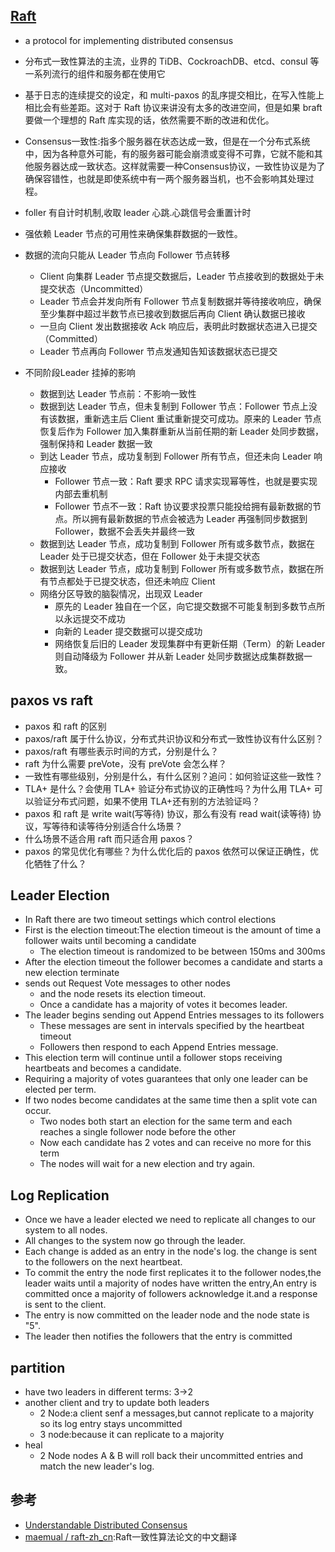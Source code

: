 ## [Raft](https://raft.github.io/raft.pdf)

* a protocol for implementing distributed consensus
* 分布式一致性算法的主流，业界的 TiDB、CockroachDB、etcd、consul 等一系列流行的组件和服务都在使用它
* 基于日志的连续提交的设定，和 multi-paxos 的乱序提交相比，在写入性能上相比会有些差距。这对于 Raft 协议来讲没有太多的改进空间，但是如果 braft 要做一个理想的 Raft 库实现的话，依然需要不断的改进和优化。
* Consensus一致性:指多个服务器在状态达成一致，但是在一个分布式系统中，因为各种意外可能，有的服务器可能会崩溃或变得不可靠，它就不能和其他服务器达成一致状态。这样就需要一种Consensus协议，一致性协议是为了确保容错性，也就是即使系统中有一两个服务器当机，也不会影响其处理过程。
* foller 有自计时机制,收取 leader 心跳.心跳信号会重置计时

* 强依赖 Leader 节点的可用性来确保集群数据的一致性。
* 数据的流向只能从 Leader 节点向 Follower 节点转移
    - Client 向集群 Leader 节点提交数据后，Leader 节点接收到的数据处于未提交状态（Uncommitted）
    - Leader 节点会并发向所有 Follower 节点复制数据并等待接收响应，确保至少集群中超过半数节点已接收到数据后再向 Client 确认数据已接收
    - 一旦向 Client 发出数据接收 Ack 响应后，表明此时数据状态进入已提交（Committed）
    - Leader 节点再向 Follower 节点发通知告知该数据状态已提交

* 不同阶段Leader 挂掉的影响
    - 数据到达 Leader 节点前：不影响一致性
    - 数据到达 Leader 节点，但未复制到 Follower 节点：Follower 节点上没有该数据，重新选主后 Client 重试重新提交可成功。原来的 Leader 节点恢复后作为 Follower 加入集群重新从当前任期的新 Leader 处同步数据，强制保持和 Leader 数据一致
    - 到达 Leader 节点，成功复制到 Follower 所有节点，但还未向 Leader 响应接收
        + Follower 节点一致：Raft 要求 RPC 请求实现幂等性，也就是要实现内部去重机制
        + Follower 节点不一致：Raft 协议要求投票只能投给拥有最新数据的节点。所以拥有最新数据的节点会被选为 Leader 再强制同步数据到 Follower，数据不会丢失并最终一致
    - 数据到达 Leader 节点，成功复制到 Follower 所有或多数节点，数据在 Leader 处于已提交状态，但在 Follower 处于未提交状态
    - 数据到达 Leader 节点，成功复制到 Follower 所有或多数节点，数据在所有节点都处于已提交状态，但还未响应 Client
    - 网络分区导致的脑裂情况，出现双 Leader
        + 原先的 Leader 独自在一个区，向它提交数据不可能复制到多数节点所以永远提交不成功
        + 向新的 Leader 提交数据可以提交成功
        + 网络恢复后旧的 Leader 发现集群中有更新任期（Term）的新 Leader 则自动降级为 Follower 并从新 Leader 处同步数据达成集群数据一致。

## paxos vs raft

* paxos 和 raft 的区别
* paxos/raft 属于什么协议，分布式共识协议和分布式一致性协议有什么区别？
* paxos/raft 有哪些表示时间的方式，分别是什么？
* raft 为什么需要 preVote，没有 preVote 会怎么样？
* 一致性有哪些级别，分别是什么，有什么区别？追问：如何验证这些一致性？
* TLA+ 是什么？会使用 TLA+ 验证分布式协议的正确性吗？为什么用 TLA+ 可以验证分布式问题，如果不使用 TLA+还有别的方法验证吗？
* paxos 和 raft 是 write wait(写等待) 协议，那么有没有 read wait(读等待) 协议，写等待和读等待分别适合什么场景？
* 什么场景不适合用 raft 而只适合用 paxos？
* paxos 的常见优化有哪些？为什么优化后的 paxos 依然可以保证正确性，优化牺牲了什么？

## Leader Election

* In Raft there are two timeout settings which control elections
* First is the election timeout:The election timeout is the amount of time a follower waits until becoming a candidate
    - The election timeout is randomized to be between 150ms and 300ms
* After the election timeout the follower becomes a candidate and starts a new election terminate
* sends out Request Vote messages to other nodes
    - and the node resets its election timeout.
    - Once a candidate has a majority of votes it becomes leader.
* The leader begins sending out Append Entries messages to its followers
    - These messages are sent in intervals specified by the heartbeat timeout
    - Followers then respond to each Append Entries message.
* This election term will continue until a follower stops receiving heartbeats and becomes a candidate.
* Requiring a majority of votes guarantees that only one leader can be elected per term.
* If two nodes become candidates at the same time then a split vote can occur.
    - Two nodes both start an election for the same term and each reaches a single follower node before the other
    - Now each candidate has 2 votes and can receive no more for this term
    - The nodes will wait for a new election and try again.

## Log Replication

* Once we have a leader elected we need to replicate all changes to our system to all nodes.
* All changes to the system now go through the leader.
* Each change is added as an entry in the node's log.  the change is sent to the followers on the next heartbeat.
* To commit the entry the node first replicates it to the follower nodes,the leader waits until a majority of nodes have written the entry,An entry is committed once a majority of followers acknowledge it.and a response is sent to the client.
* The entry is now committed on the leader node and the node state is "5".
* The leader then notifies the followers that the entry is committed

## partition

* have two leaders in different terms: 3->2
* another client and try to update both leaders
    - 2 Node:a client senf a messages,but cannot replicate to a majority so its log entry stays uncommitted
    - 3 node:because it can replicate to a majority
* heal
    - 2 Node nodes A & B will roll back their uncommitted entries and match the new leader's log.

## 参考

* [Understandable Distributed Consensus](http://thesecretlivesofdata.com/raft/)
* [maemual / raft-zh_cn](https://github.com/maemual/raft-zh_cn):Raft一致性算法论文的中文翻译
